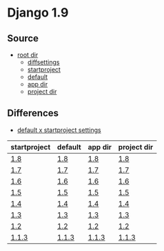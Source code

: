 # Django 1.9 #

## Source ##

-   [root dir](https://github.com/fmierlo/django-default-settings/blob/master/release/1.9)
    -   [diffsettings](https://github.com/fmierlo/django-default-settings/blob/master/release/1.9/diff_settings.py)
    -   [startproject](https://github.com/fmierlo/django-default-settings/blob/master/release/1.9/startproject_settings.py)
    -   [default](https://github.com/fmierlo/django-default-settings/blob/master/release/1.9/default_settings.py)
    -   [app dir](https://github.com/fmierlo/django-default-settings/blob/master/release/1.9/app)
    -   [project dir](https://github.com/fmierlo/django-default-settings/blob/master/release/1.9/project)

## Differences ##

-   [default x startproject settings](https://github.com/fmierlo/django-default-settings/blob/master/diff/1.9/default_startproject.diff)

| startproject | default | app dir | project dir |
| --- | --- | --- | --- |
| [1.8](https://github.com/fmierlo/django-default-settings/blob/master/diff/1.9/startproject_1.8_1.9.diff) | [1.8](https://github.com/fmierlo/django-default-settings/blob/master/diff/1.9/default_1.8_1.9.diff) | [1.8](https://github.com/fmierlo/django-default-settings/blob/master/diff/1.9/app_1.8_1.9.diff) | [1.8](https://github.com/fmierlo/django-default-settings/blob/master/diff/1.9/project_1.8_1.9.diff) |
| [1.7](https://github.com/fmierlo/django-default-settings/blob/master/diff/1.9/startproject_1.7_1.9.diff) | [1.7](https://github.com/fmierlo/django-default-settings/blob/master/diff/1.9/default_1.7_1.9.diff) | [1.7](https://github.com/fmierlo/django-default-settings/blob/master/diff/1.9/app_1.7_1.9.diff) | [1.7](https://github.com/fmierlo/django-default-settings/blob/master/diff/1.9/project_1.7_1.9.diff) |
| [1.6](https://github.com/fmierlo/django-default-settings/blob/master/diff/1.9/startproject_1.6_1.9.diff) | [1.6](https://github.com/fmierlo/django-default-settings/blob/master/diff/1.9/default_1.6_1.9.diff) | [1.6](https://github.com/fmierlo/django-default-settings/blob/master/diff/1.9/app_1.6_1.9.diff) | [1.6](https://github.com/fmierlo/django-default-settings/blob/master/diff/1.9/project_1.6_1.9.diff) |
| [1.5](https://github.com/fmierlo/django-default-settings/blob/master/diff/1.9/startproject_1.5_1.9.diff) | [1.5](https://github.com/fmierlo/django-default-settings/blob/master/diff/1.9/default_1.5_1.9.diff) | [1.5](https://github.com/fmierlo/django-default-settings/blob/master/diff/1.9/app_1.5_1.9.diff) | [1.5](https://github.com/fmierlo/django-default-settings/blob/master/diff/1.9/project_1.5_1.9.diff) |
| [1.4](https://github.com/fmierlo/django-default-settings/blob/master/diff/1.9/startproject_1.4_1.9.diff) | [1.4](https://github.com/fmierlo/django-default-settings/blob/master/diff/1.9/default_1.4_1.9.diff) | [1.4](https://github.com/fmierlo/django-default-settings/blob/master/diff/1.9/app_1.4_1.9.diff) | [1.4](https://github.com/fmierlo/django-default-settings/blob/master/diff/1.9/project_1.4_1.9.diff) |
| [1.3](https://github.com/fmierlo/django-default-settings/blob/master/diff/1.9/startproject_1.3_1.9.diff) | [1.3](https://github.com/fmierlo/django-default-settings/blob/master/diff/1.9/default_1.3_1.9.diff) | [1.3](https://github.com/fmierlo/django-default-settings/blob/master/diff/1.9/app_1.3_1.9.diff) | [1.3](https://github.com/fmierlo/django-default-settings/blob/master/diff/1.9/project_1.3_1.9.diff) |
| [1.2](https://github.com/fmierlo/django-default-settings/blob/master/diff/1.9/startproject_1.2_1.9.diff) | [1.2](https://github.com/fmierlo/django-default-settings/blob/master/diff/1.9/default_1.2_1.9.diff) | [1.2](https://github.com/fmierlo/django-default-settings/blob/master/diff/1.9/app_1.2_1.9.diff) | [1.2](https://github.com/fmierlo/django-default-settings/blob/master/diff/1.9/project_1.2_1.9.diff) |
| [1.1.3](https://github.com/fmierlo/django-default-settings/blob/master/diff/1.9/startproject_1.1.3_1.9.diff) | [1.1.3](https://github.com/fmierlo/django-default-settings/blob/master/diff/1.9/default_1.1.3_1.9.diff) | [1.1.3](https://github.com/fmierlo/django-default-settings/blob/master/diff/1.9/app_1.1.3_1.9.diff) | [1.1.3](https://github.com/fmierlo/django-default-settings/blob/master/diff/1.9/project_1.1.3_1.9.diff) |
